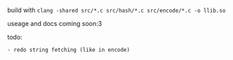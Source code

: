 
build with `clang -shared src/*.c src/hash/*.c src/encode/*.c -o llib.so`

useage and docs coming soon:3

todo:

    - redo string fetching (like in encode)
